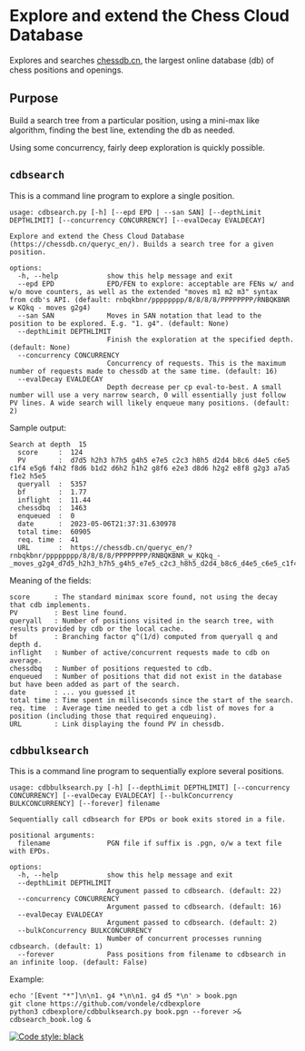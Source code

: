 # Explore and extend the Chess Cloud Database 

Explores and searches [chessdb.cn](https://chessdb.cn/queryc_en/), the largest online database (db) of chess positions and openings.

## Purpose

Build a search tree from a particular position, using a mini-max like algorithm,
finding the best line, extending the db as needed.

Using some concurrency, fairly deep exploration is quickly possible.

## `cdbsearch`

This is a command line program to explore a single position.

```
usage: cdbsearch.py [-h] [--epd EPD | --san SAN] [--depthLimit DEPTHLIMIT] [--concurrency CONCURRENCY] [--evalDecay EVALDECAY]

Explore and extend the Chess Cloud Database (https://chessdb.cn/queryc_en/). Builds a search tree for a given position.

options:
  -h, --help            show this help message and exit
  --epd EPD             EPD/FEN to explore: acceptable are FENs w/ and w/o move counters, as well as the extended "moves m1 m2 m3" syntax from cdb's API. (default: rnbqkbnr/pppppppp/8/8/8/8/PPPPPPPP/RNBQKBNR w KQkq - moves g2g4)
  --san SAN             Moves in SAN notation that lead to the position to be explored. E.g. "1. g4". (default: None)
  --depthLimit DEPTHLIMIT
                        Finish the exploration at the specified depth. (default: None)
  --concurrency CONCURRENCY
                        Concurrency of requests. This is the maximum number of requests made to chessdb at the same time. (default: 16)
  --evalDecay EVALDECAY
                        Depth decrease per cp eval-to-best. A small number will use a very narrow search, 0 will essentially just follow PV lines. A wide search will likely enqueue many positions. (default: 2)
``` 

Sample output:

```
Search at depth  15
  score     :  124
  PV        :  d7d5 h2h3 h7h5 g4h5 e7e5 c2c3 h8h5 d2d4 b8c6 d4e5 c6e5 c1f4 e5g6 f4h2 f8d6 b1d2 d6h2 h1h2 g8f6 e2e3 d8d6 h2g2 e8f8 g2g3 a7a5 f1e2 h5e5
  queryall  :  5357
  bf        :  1.77
  inflight  :  11.44
  chessdbq  :  1463
  enqueued  :  0
  date      :  2023-05-06T21:37:31.630978
  total time:  60905
  req. time :  41
  URL       :  https://chessdb.cn/queryc_en/?rnbqkbnr/pppppppp/8/8/8/8/PPPPPPPP/RNBQKBNR_w_KQkq_-_moves_g2g4_d7d5_h2h3_h7h5_g4h5_e7e5_c2c3_h8h5_d2d4_b8c6_d4e5_c6e5_c1f4_e5g6_f4h2_f8d6_b1d2_d6h2_h1h2_g8f6_e2e3_d8d6_h2g2_e8f8_g2g3_a7a5_f1e2_h5e5
```

Meaning of the fields:

```
score      : The standard minimax score found, not using the decay that cdb implements.
PV         : Best line found.
queryall   : Number of positions visited in the search tree, with results provided by cdb or the local cache.
bf         : Branching factor q^(1/d) computed from queryall q and depth d.
inflight   : Number of active/concurrent requests made to cdb on average.
chessdbq   : Number of positions requested to cdb.
enqueued   : Number of positions that did not exist in the database but have been added as part of the search.
date       : ... you guessed it
total time : Time spent in milliseconds since the start of the search.
req. time  : Average time needed to get a cdb list of moves for a position (including those that required enqueuing).
URL        : Link displaying the found PV in chessdb.
```

## `cdbbulksearch`

This is a command line program to sequentially explore several positions.

```
usage: cdbbulksearch.py [-h] [--depthLimit DEPTHLIMIT] [--concurrency CONCURRENCY] [--evalDecay EVALDECAY] [--bulkConcurrency BULKCONCURRENCY] [--forever] filename

Sequentially call cdbsearch for EPDs or book exits stored in a file.

positional arguments:
  filename              PGN file if suffix is .pgn, o/w a text file with EPDs.

options:
  -h, --help            show this help message and exit
  --depthLimit DEPTHLIMIT
                        Argument passed to cdbsearch. (default: 22)
  --concurrency CONCURRENCY
                        Argument passed to cdbsearch. (default: 16)
  --evalDecay EVALDECAY
                        Argument passed to cdbsearch. (default: 2)
  --bulkConcurrency BULKCONCURRENCY
                        Number of concurrent processes running cdbsearch. (default: 1)
  --forever             Pass positions from filename to cdbsearch in an infinite loop. (default: False)
```

Example:
```shell
echo '[Event "*"]\n\n1. g4 *\n\n1. g4 d5 *\n' > book.pgn
git clone https://github.com/vondele/cdbexplore
python3 cdbexplore/cdbbulksearch.py book.pgn --forever >& cdbsearch_book.log &
```

[![Code style: black](https://img.shields.io/badge/code%20style-black-000000.svg)](https://github.com/psf/black)
